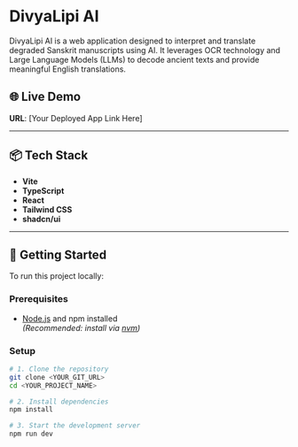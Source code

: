 # DivyaLipi AI

DivyaLipi AI is a web application designed to interpret and translate degraded Sanskrit manuscripts using AI. It leverages OCR technology and Large Language Models (LLMs) to decode ancient texts and provide meaningful English translations.

## 🌐 Live Demo

**URL**: [Your Deployed App Link Here]

---

## 📦 Tech Stack

- **Vite**
- **TypeScript**
- **React**
- **Tailwind CSS**
- **shadcn/ui**

---

## 🚀 Getting Started

To run this project locally:

### Prerequisites

- [Node.js](https://nodejs.org/en/) and npm installed  
  _(Recommended: install via [nvm](https://github.com/nvm-sh/nvm#installing-and-updating))_

### Setup

```bash
# 1. Clone the repository
git clone <YOUR_GIT_URL>
cd <YOUR_PROJECT_NAME>

# 2. Install dependencies
npm install

# 3. Start the development server
npm run dev
